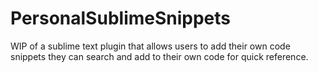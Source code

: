 # PersonalSublimeSnippets
WIP of a sublime text plugin that allows users to add their own code snippets they can search and add to their own code for quick reference.
